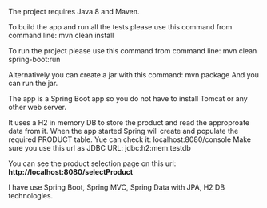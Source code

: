 The project requires Java 8 and Maven.

To build the app and run all the tests please use this command from command line: mvn clean install


To run the project please use this command from command line: mvn clean spring-boot:run

Alternatively you can create a jar with this command: mvn package
And you can run the jar.


The app is a Spring Boot app so you do not have to install Tomcat or any other web server.

It uses a H2 in memory DB to store the product and read the approproate data from it.
When the app started Spring will create and populate the required PRODUCT table. Yue can check it: localhost:8080/console
Make sure you use this url as JDBC URL: jdbc:h2:mem:testdb

You can see the product selection page on this url: <b>http://localhost:8080/selectProduct</b>


I have use Spring Boot, Spring MVC, Spring Data with JPA, H2 DB technologies.
